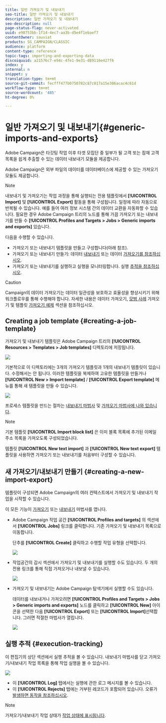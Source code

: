 ```yaml
---
title: 일반 가져오기 및 내보내기
seo-title: 일반 가져오기 및 내보내기
description: 일반 가져오기 및 내보내기
seo-description: null
page-status-flag: never-activated
uuid: e98753bb-1f14-4ec7-aa3b-d5e4f1ebaef7
contentOwner: sauviat
products: SG_CAMPAIGN/CLASSIC
audience: platform
content-type: reference
topic-tags: importing-and-exporting-data
discoiquuid: a21576c7-e94c-4fe1-9e31-d89116e427f6
index: y
internal: n
snippet: y
translation-type: tm+mt
source-git-commit: fecfff477b0750782c87c017a15e306acac4c61d
workflow-type: tm+mt
source-wordcount: '485'
ht-degree: 0%

---
```



# 일반 가져오기 및 내보내기{#generic-imports-and-exports}

Adobe Campaign은 타깃팅 작업 이후 타겟 모집단 중 일부가 될 고객 또는 잠재 고객 목록을 쉽게 추출할 수 있는 데이터 내보내기 모듈을 제공합니다.

Adobe Campaign은 외부 파일의 데이터를 데이터베이스에 제공할 수 있는 가져오기 모듈도 제공합니다.

>[!NOTE]
>
>내보내기 및 가져오기는 작업 과정을 통해 실행되는 전용 템플릿에서 **[!UICONTROL Import]** 및 **[!UICONTROL Export]** 활동을 통해 구성됩니다. 일정에 따라 자동으로 반복될 수 있습니다. 예를 들어 여러 정보 시스템 간의 데이터 교환을 자동화할 수 있습니다. 필요한 경우 Adobe Campaign 트리의 노드를 통해 가끔 가져오기 또는 내보내기를 만들 수 **[!UICONTROL Profiles and Targets > Jobs > Generic imports and exports]** 있습니다.

다음을 수행할 수 있습니다.

* 가져오기 또는 내보내기 템플릿을 만들고 구성합니다(아래 참조).
* 가져오기 또는 내보내기 만들기: 데이터 [내보내기](../../platform/using/exporting-data.md) 또는 데이터 [가져오기를 참조하십시오](../../platform/using/importing-data.md).
* 가져오기 또는 내보내기를 실행하고 실행을 모니터링합니다. 실행 [추적을 참조하십시오](#execution-tracking).

>[!CAUTION]
>
>Campaign의 데이터 가져오기는 데이터 일관성을 보호하고 효율성을 향상시키기 위해 워크플로우를 통해 수행해야 합니다. 자세한 내용은 데이터 가져오기, [모범 사례](../../workflow/using/importing-data.md)[](../../workflow/using/importing-data.md#best-practices-when-importing-data) 가져오기 및 템플릿 [가져오기 예제](../../workflow/using/importing-data.md#setting-up-a-recurring-import) 섹션을 참조하십시오.

## Creating a job template {#creating-a-job-template}

가져오기 및 내보내기 템플릿은 Adobe Campaign 트리의 **[!UICONTROL Resources > Templates > Job templates]** 디렉토리에 저장됩니다.

![](assets/s_ncs_user_export_wizard_template.png)

기본적으로 이 디렉토리에는 3개의 가져오기 템플릿과 1개의 내보내기 템플릿이 있습니다. 수정해서는 안 됩니다. 이러한 템플릿을 복제하여 고유한 템플릿을 만들거나 **[!UICONTROL New > Import template]** / **[!UICONTROL Export template]** 메뉴를 통해 새 템플릿을 만들 수 있습니다.

![](assets/s_ncs_user_export_wizard_template_create.png)

프로세스 템플릿을 만드는 절차는 [내보내기 마법사](../../platform/using/exporting-data.md#export-wizard) 및 [가져오기 마법사에 나와 있습니다](../../platform/using/importing-data.md#import-wizard).

>[!NOTE]
>
>기본 템플릿 **[!UICONTROL Import block list]** 은 이미 블록 목록에 추가된 이메일 주소 목록을 가져오도록 구성되었습니다.
> 
>템플릿 **[!UICONTROL New text import]** 과 **[!UICONTROL New text export]** 템플릿을 사용하면 가져오기 또는 내보내기를 처음부터 구성할 수 있습니다.

## 새 가져오기/내보내기 만들기 {#creating-a-new-import-export}

템플릿이 구성되면 Adobe Campaign의 여러 컨텍스트에서 가져오기 및 내보내기 작업을 시작할 수 있습니다.

이 모든 기능이 [가져오기](../../platform/using/importing-data.md) 또는 [내보내기](../../platform/using/exporting-data.md#export-wizard) 마법사를 엽니다.

* Adobe Campaign 작업 공간 **[!UICONTROL Profiles and targets]** 의 섹션에서 **[!UICONTROL Jobs]** 링크를 클릭합니다. 기존 가져오기 및 내보내기 목록으로 이동합니다.

   단추를 **[!UICONTROL Create]** 클릭하고 수행할 작업 유형을 선택합니다.

   ![](assets/s_ncs_user_import_from_home.png)

* 작업공간의 감시 섹션에서 가져오기 및 내보내기를 실행할 수도 있습니다. 두 개의 전용 링크를 통해 직접 가져오거나 내보낼 수 있습니다.

   ![](assets/s_ncs_user_import_from_production.png)

* 가져오기 및 내보내기는 Adobe Campaign 탐색기에서 실행할 수도 있습니다.

   데이터를 내보내거나 가져오려면 **[!UICONTROL Profiles and Targets > Jobs > Generic imports and exports]** 노드를 클릭하고 **[!UICONTROL New]** 아이콘을 선택한 다음 **[!UICONTROL Export]** 또는 **[!UICONTROL Import]**&#x200B;선택합니다. 그러면 적절한 마법사가 열립니다.

   ![](assets/s_ncs_user_export_wizard_launch_from_menu.png)

## 실행 추적 {#execution-tracking}

이 편집기의 상단 섹션에서 실행 추적을 볼 수 있습니다. 내보내기 마법사를 닫고 가져오기/내보내기 작업 목록을 통해 작업 실행을 볼 수 있습니다.

![](assets/s_ncs_user_export_list_and_details.png)

* 이 **[!UICONTROL Log]** 탭에서는 실행에 관한 로그 메시지를 볼 수 있습니다.
* 이 **[!UICONTROL Rejects]** 탭에는 거부된 레코드가 포함되어 있습니다. 오류가 [발생하면 동작을 참조하십시오](../../platform/using/importing-data.md#behavior-in-the-event-of-an-error).

>[!NOTE]
>
>가져오기/내보내기 작업 상태가 [작업 상태에 표시됩니다](../../platform/using/importing-data.md#job-statuses).

